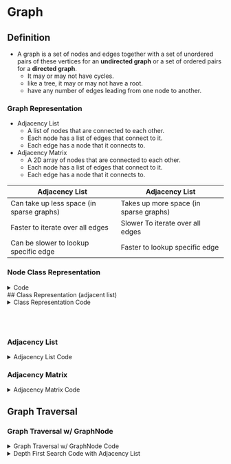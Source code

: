 # Graph
## Definition 

- A graph is a set of nodes and edges together with a set of unordered pairs of these vertices for an **undirected graph** or a set of ordered 
pairs for a **directed graph**.
  - It may or may not have cycles.
  - like a tree, it may or may not have a root.
  - have any number of edges leading from one node to another.


### Graph Representation
- Adjacency List
  - A list of nodes that are connected to each other.
  - Each node has a list of edges that connect to it.
  - Each edge has a node that it connects to.
- Adjacency Matrix
  - A 2D array of nodes that are connected to each other.
  - Each node has a list of edges that connect to it.
  - Each edge has a node that it connects to.

| Adjacency List  | Adjacency List  |
|---|---|
| Can take up less space (in sparse graphs)  | Takes up more space (in sparse graphs)  |
| Faster to iterate over all edges  | Slower To iterate over all edges  |
| Can be slower to lookup specific edge  | Faster to lookup specific edge  |
### Node Class Representation

<details>
<summary>Code</summary>

```js
class GraphNode {
  constructor(value) {
    this.value = value;
    this.edges = [];
  }
}
class GraphNode {
  constructor(value) {
    this.value = value;
    this.edges = [];
  }
}
```

</details>
## Class Representation (adjacent list)

<details>
<summary>Class Representation Code</summary>

  ```js
  class Graph {
  constructor() {
    this.adjList = {};
  }

  addVertex(vertex) {
    if (!this.adjList[vertex]) this.adjList[vertex] = []; // if vertex doesn't exist, create it
  }

  addEdges(srcValue, destValue) {
    if (!this.adjList[srcValue]) this.addVertex(srcValue); // if srcValue doesn't exist, create it
    if (!this.adjList[destValue]) this.addVertex(destValue); // if destValue doesn't exist, create it

    this.adjList[srcValue].push(destValue); // add destValue to srcValue's adjacency list
    this.adjList[destValue].push(srcValue); // add srcValue to destValue's adjacency list
  }

  buildGraph(edges) {
    // edges is an array of arrays of vertices
    for (let edge of edges) {
      // for each edge in the array of arrays of vertices
      if (edge.length === 1) {
        // if edge is a single vertex (i.e. a vertex with no neighbors)
        this.addVertex(edge[0]); // add the vertex to the graph
      } else {
        this.addEdges(edge[0], edge[1]); // add the edge to the graph
      }
    }
    return this.adjList;
  }

  breadthFirstTraversal(startingVertex) {
    const visited = new Set(); // We use a set to keep track of visited vertices to avoid cycles
    const vertices = [];
    const queue = [startingVertex]; // Queue is used since BFS is a FIFO

    while (queue.length) {
      // while there are vertices in the queue (i.e. vertices that have not been visited)
      let currentVertex = queue.shift(); // remove the first vertex from the queue
      if (visited.has(currentVertex)) continue; // if the vertex has already been visited, skip it(avoid cycles)
      visited.add(currentVertex); // add the vertex to the set of visited vertices
      vertices.push(currentVertex); // add the vertex to the array of vertices

      queue.push(...this.adjList[currentVertex]); // add all of the vertices in the current vertex's adjacency list to the queue
    }

    return vertices;
  }

  depthFirstTraversalIterative(startingVertex) {
    const visited = new Set(); // We use a set to keep track of visited vertices to avoid cycles
    const vertices = [];
    const stack = [startingVertex]; // Stack is used since DPS is a LIFO

    while (stack.length) {
      // while there are vertices in the stack (i.e. vertices that have not been visited)
      let currentVertex = stack.pop(); // remove the last vertex from the stack
      if (visited.has(currentVertex)) continue; // if the vertex has already been visited, skip it(avoid cycles)
      visited.add(currentVertex); // add the vertex to the set of visited vertices
      vertices.push(currentVertex); // add the vertex to the array of vertices

      stack.push(...this.adjList[currentVertex]); // add all of the vertices in the current vertex's adjacency list to the stack
    }

    return vertices;
  }

  depthFirstTraversalRecursive(
    startingVertex,
    visited = new Set(),
    vertices = []
  ) {
    if (visited.has(startingVertex)) return;
    visited.add(startingVertex);
    vertices.push(startingVertex);
    for (let neighbor of this.adjList[startingVertex]) {
      // for each neighbor of the starting vertex
      this.depthFirstTraversalRecursive(neighbor, visited, vertices); // recursively call depthFirstTraversalRecursive on the neighbor
    }
    return vertices;
  }
}

  ```
</details>




<br>
<br>
<br>

### Adjacency List

<details>
<summary>Adjacency List Code</summary>

```js
class Graph {
  constructor() {
    this.adjacencyList = {};
  }
  addNode(node) {
    if (!this.adjacencyList[node]) this.adjacencyList[node] = [];
  }
  addEdge(node1, node2) {
    this.adjacencyList[node1].push(node2);
    this.adjacencyList[node2].push(node1);
  }
  removeEdge(node1, node2) {
    this.adjacencyList[node1] = this.adjacencyList[node1].filter(node => node !== node2);
    this.adjacencyList[node2] = this.adjacencyList[node2].filter(node => node !== node1);
  }
  removeNode(node) {
    this.adjacencyList[node].forEach(neighbor => {
      this.removeEdge(node, neighbor);
    });
    delete this.adjacencyList[node];
  }
}
```

</details>

### Adjacency Matrix

<details>
<summary>Adjacency Matrix Code</summary>

```js
class Graph {
  constructor() {
    this.adjacencyMatrix = [];
  }
  addNode(node) {
    if (!this.adjacencyMatrix[node]) this.adjacencyMatrix[node] = [];
    this.adjacencyMatrix.forEach(row => {
      row.push(0);
    });
    this.adjacencyMatrix.push(Array(this.adjacencyMatrix.length).fill(0));
  }
  addEdge(node1, node2) {
    this.adjacencyMatrix[node1][node2] = 1;
    this.adjacencyMatrix[node2][node1] = 1;
  }
  removeEdge(node1, node2) {
    this.adjacencyMatrix[node1][node2] = 0;
    this.adjacencyMatrix[node2][node1] = 0;
  }
  removeNode(node) {
    this.adjacencyMatrix.forEach((row, i) => {
      if (i === node) return;
      row.forEach((edge, j) => {
        if (j === node) return;
        this.adjacencyMatrix[i][j] = 0;
      });
    });
    this.adjacencyMatrix.splice(node, 1);
    this.adjacencyMatrix.forEach(row => {
      row.splice(node, 1);
    });
  }
}
```

</details>

## Graph Traversal

### Graph Traversal w/ GraphNode

<details>
<summary>Graph Traversal w/ GraphNode Code</summary>


---

```js
// using GraphNode representation

function depthFirstRecur(node, visited=new Set()) {
    // if this node has already been visited, then return early
    if (visited.has(node.val)) return;

    // otherwise it hasn't yet been visited,
    // so print it's val and mark it as visited.
    console.log(node.val);
    visited.add(node.val);

    // then explore each of its neighbors
    node.neighbors.forEach(neighbor => {
        depthFirstRecur(neighbor, visited);
    });
}

depthFirstRecur(f);

```

### Iterative Depth First Search

```js
function depthFirstIter(node) {
    let visited = new Set();
    let stack = [ node ];

    while (stack.length) {
        let node = stack.pop();

        // if this node has already been visited, then skip this node
        if (visited.has(node.val)) continue;

        // otherwise it hasn't yet been visited,
        // so print it's val and mark it as visited.
        console.log(node.val);
        visited.add(node.val);

        // then add its neighbors to the stack to be explored
        stack.push(...node.neighbors);
    }
}

depthFirstIter(f);
```

</details>

<details>
<summary>Depth First Search Code with Adjacency List</summary>

# Graph Traversal w/ Adjacency List


  
```js
  // using Adjacency List representation

function depthFirstRecur(node, graph, visited=new Set()) {
    if (visited.has(node)) return;
    visited.add(node);
    graph[node].forEach(neighbor => {
        depthFirstRecur(neighbor, graph, visited);
    });
}

// Refactored

function depthFirst(graph) {
    let visited = new Set();

    for (let node in graph) {
        _depthFirstRecur(node, graph, visited);
    }
}

function _depthFirstRecur(node, graph, visited) {
    if (visited.has(node)) return;

    console.log(node);
    visited.add(node);

    graph[node].forEach(neighbor => {
        _depthFirstRecur(neighbor, graph, visited);
    });
}

